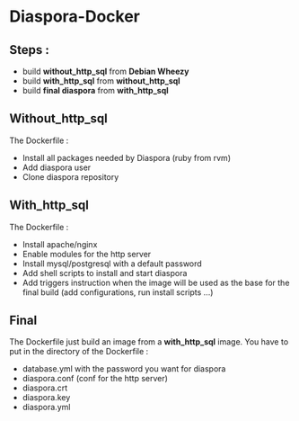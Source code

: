# Diaspora-Docker

## Steps : 

 - build **without_http_sql** from **Debian Wheezy**
 - build **with_http_sql** from **without_http_sql** 
 - build **final diaspora** from **with_http_sql**

## Without_http_sql

The Dockerfile :

 - Install all packages needed by Diaspora (ruby from rvm)
 - Add diaspora user
 - Clone diaspora repository

## With_http_sql

The Dockerfile :
    
 - Install apache/nginx 
 - Enable modules for the http server
 - Install mysql/postgresql with a default password
 - Add shell scripts to install and start diaspora
 - Add triggers instruction when the image will be used as the base for the final build (add configurations, run install scripts ...)


## Final

The Dockerfile just build an image from a **with_http_sql** image. You have to put in the directory of the Dockerfile :
    
 - database.yml with the password you want for diaspora
 - diaspora.conf (conf for the http server)
 - diaspora.crt
 - diaspora.key
 - diaspora.yml
